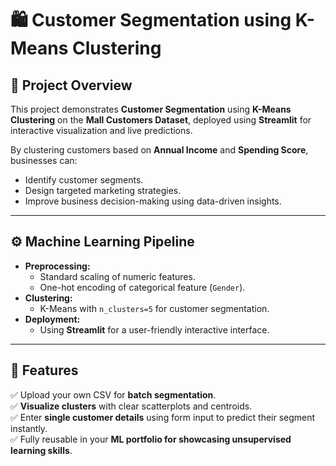 # 🛍️ Customer Segmentation using K-Means Clustering

## 📌 Project Overview

This project demonstrates **Customer Segmentation** using **K-Means Clustering** on the **Mall Customers Dataset**, deployed using **Streamlit** for interactive visualization and live predictions.

By clustering customers based on **Annual Income** and **Spending Score**, businesses can:
- Identify customer segments.
- Design targeted marketing strategies.
- Improve business decision-making using data-driven insights.

---

## ⚙️ Machine Learning Pipeline

- **Preprocessing:**
  - Standard scaling of numeric features.
  - One-hot encoding of categorical feature (`Gender`).
- **Clustering:**
  - K-Means with `n_clusters=5` for customer segmentation.
- **Deployment:**
  - Using **Streamlit** for a user-friendly interactive interface.

---

## 🚀 Features

✅ Upload your own CSV for **batch segmentation**.  
✅ **Visualize clusters** with clear scatterplots and centroids.  
✅ Enter **single customer details** using form input to predict their segment instantly.  
✅ Fully reusable in your **ML portfolio for showcasing unsupervised learning skills**.

